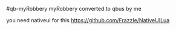 #qb-myRobbery
myRobbery converted to qbus by me

you need nativeui for this https://github.com/FrazzIe/NativeUILua
